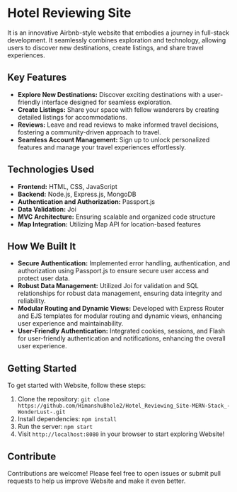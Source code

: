 # Hotel Reviewing Site

It is an innovative Airbnb-style website that embodies a journey in full-stack development. It seamlessly combines exploration and technology, allowing users to discover new destinations, create listings, and share travel experiences.

## Key Features

- **Explore New Destinations:** Discover exciting destinations with a user-friendly interface designed for seamless exploration.
- **Create Listings:** Share your space with fellow wanderers by creating detailed listings for accommodations.
- **Reviews:** Leave and read reviews to make informed travel decisions, fostering a community-driven approach to travel.
- **Seamless Account Management:** Sign up to unlock personalized features and manage your travel experiences effortlessly.

## Technologies Used

- **Frontend:** HTML, CSS, JavaScript
- **Backend:** Node.js, Express.js, MongoDB
- **Authentication and Authorization:** Passport.js
- **Data Validation:** Joi
- **MVC Architecture:** Ensuring scalable and organized code structure
- **Map Integration:** Utilizing Map API for location-based features

## How We Built It

- **Secure Authentication:** Implemented error handling, authentication, and authorization using Passport.js to ensure secure user access and protect user data.
- **Robust Data Management:** Utilized Joi for validation and SQL relationships for robust data management, ensuring data integrity and reliability.
- **Modular Routing and Dynamic Views:** Developed with Express Router and EJS templates for modular routing and dynamic views, enhancing user experience and maintainability.
- **User-Friendly Authentication:** Integrated cookies, sessions, and Flash for user-friendly authentication and notifications, enhancing the overall user experience.

## Getting Started

To get started with Website, follow these steps:

1. Clone the repository: `git clone https://github.com/HimanshuBhole2/Hotel_Reviewing_Site-MERN-Stack_-WonderLust-.git`
2. Install dependencies: `npm install`
3. Run the server: `npm start`
4. Visit `http://localhost:8080` in your browser to start exploring Website!

## Contribute

Contributions are welcome! Please feel free to open issues or submit pull requests to help us improve Website and make it even better.
